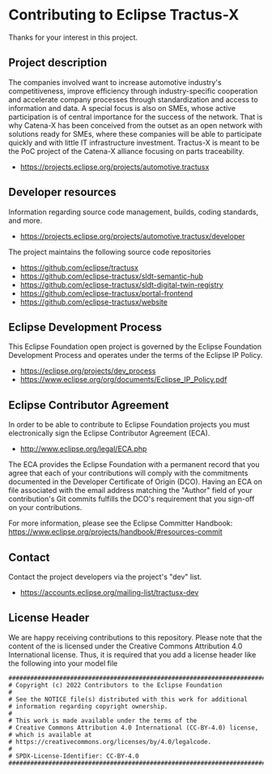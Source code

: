 # Contributing to Eclipse Tractus-X

Thanks for your interest in this project.

## Project description

The companies involved want to increase automotive industry's
competitiveness, improve efficiency through industry-specific cooperation and
accelerate company processes through standardization and access to information
and data. A special focus is also on SMEs, whose active participation is of
central importance for the success of the network. That is why Catena-X has been
conceived from the outset as an open network with solutions ready for SMEs,
where these companies will be able to participate quickly and with little IT
infrastructure investment. Tractus-X is meant to be the PoC project of the
Catena-X alliance focusing on parts traceability.

* https://projects.eclipse.org/projects/automotive.tractusx

## Developer resources

Information regarding source code management, builds, coding standards, and
more.

* https://projects.eclipse.org/projects/automotive.tractusx/developer

The project maintains the following source code repositories

* https://github.com/eclipse/tractusx
* https://github.com/eclipse-tractusx/sldt-semantic-hub
* https://github.com/eclipse-tractusx/sldt-digital-twin-registry
* https://github.com/eclipse-tractusx/portal-frontend
* https://github.com/eclipse-tractusx/website

## Eclipse Development Process

This Eclipse Foundation open project is governed by the Eclipse Foundation
Development Process and operates under the terms of the Eclipse IP Policy.

* https://eclipse.org/projects/dev_process
* https://www.eclipse.org/org/documents/Eclipse_IP_Policy.pdf

## Eclipse Contributor Agreement

In order to be able to contribute to Eclipse Foundation projects you must
electronically sign the Eclipse Contributor Agreement (ECA).

* http://www.eclipse.org/legal/ECA.php

The ECA provides the Eclipse Foundation with a permanent record that you agree
that each of your contributions will comply with the commitments documented in
the Developer Certificate of Origin (DCO). Having an ECA on file associated with
the email address matching the "Author" field of your contribution's Git commits
fulfills the DCO's requirement that you sign-off on your contributions.

For more information, please see the Eclipse Committer Handbook:
https://www.eclipse.org/projects/handbook/#resources-commit

## Contact

Contact the project developers via the project's "dev" list.

* https://accounts.eclipse.org/mailing-list/tractusx-dev

## License Header

We are happy receiving contributions to this repository. Please note that the content of the is
licensed under the Creative Commons Attribution 4.0 International license. Thus, it is required that
you add a license header like the following into your model file

```
#######################################################################
# Copyright (c) 2022 Contributors to the Eclipse Foundation
#
# See the NOTICE file(s) distributed with this work for additional
# information regarding copyright ownership.
#
# This work is made available under the terms of the
# Creative Commons Attribution 4.0 International (CC-BY-4.0) license,
# which is available at
# https://creativecommons.org/licenses/by/4.0/legalcode.
#
# SPDX-License-Identifier: CC-BY-4.0
#######################################################################
```
